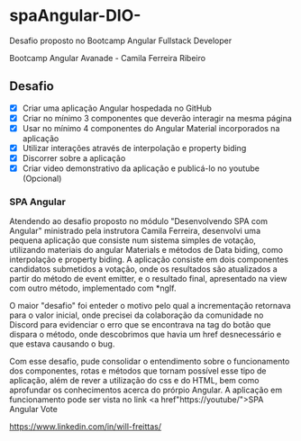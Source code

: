 # spaAngular-DIO-
Desafio proposto no Bootcamp Angular Fullstack Developer


Bootcamp Angular Avanade - Camila Ferreira Ribeiro


## Desafio

 - [x] Criar uma aplicação Angular hospedada no GitHub
 - [x] Criar no mínimo 3 componentes que deverão interagir na mesma página
 - [x] Usar no mínimo 4 componentes do Angular Material incorporados na aplicação
 - [x] Utilizar interações através de interpolação e property biding
 - [x] Discorrer sobre a aplicação
 - [x] Criar video demonstrativo da aplicação e publicá-lo no youtube (Opcional)

### SPA Angular

Atendendo ao desafio proposto no módulo "Desenvolvendo SPA com Angular" ministrado pela instrutora Camila Ferreira,
desenvolvi uma pequena aplicação que consiste num sistema simples de votação, utilizando materiais do angular Materials
e métodos de Data biding, como interpolação e property biding.
 A aplicação consiste em dois componentes candidatos submetidos a votação, onde os resultados são atualizados a partir do
método de event emitter, e o resultado final, apresentado na view com outro método, implementado com *ngIf.
 
O maior "desafio" foi enteder o motivo pelo qual a incrementação retornava para o valor inicial, onde precisei da colaboração da comunidade no Discord 
para evidenciar o erro que se encontrava na tag do botão que dispara o método, onde descobrimos que havia um href
desnecessário e que estava causando o bug.

 Com esse desafio, pude consolidar o entendimento sobre o funcionamento dos componentes, rotas e métodos que tornam possível esse tipo de aplicação, além de rever 
a utilização do css e do HTML, bem como aprofundar os conhecimentos acerca do prórpio Angular.
 A aplicação em funcionamento pode ser vista no link <a href"https://youtube/">SPA Angular Vote</a>


https://www.linkedin.com/in/will-freittas/
